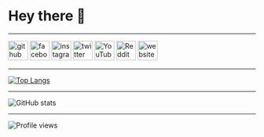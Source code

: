 # Hey there 👋

---

[<img src='https://cdn.jsdelivr.net/npm/simple-icons@3.0.1/icons/github.svg' alt='github' height='40'>](https://github.com/grejty)  [<img src='https://cdn.jsdelivr.net/npm/simple-icons@3.0.1/icons/facebook.svg' alt='facebook' height='40'>](https://www.facebook.com/grejtyjetomeno)  [<img src='https://cdn.jsdelivr.net/npm/simple-icons@3.0.1/icons/instagram.svg' alt='instagram' height='40'>](https://www.instagram.com/grejtyjetomeno/)  [<img src='https://cdn.jsdelivr.net/npm/simple-icons@3.0.1/icons/twitter.svg' alt='twitter' height='40'>](https://twitter.com/grejtycs)  [<img src='https://cdn.jsdelivr.net/npm/simple-icons@3.0.1/icons/youtube.svg' alt='YouTube' height='40'>](https://www.youtube.com/channel/UCa_4FijAg1WRt67juqLaWtQ)  [<img src='https://cdn.jsdelivr.net/npm/simple-icons@3.0.1/icons/reddit.svg' alt='Reddit' height='40'>](https://www.reddit.com/user/grejty)  [<img src='https://cdn.jsdelivr.net/npm/simple-icons@3.0.1/icons/icloud.svg' alt='website' height='40'>](facebook.com/grejty)  

---

[![Top Langs](https://github-readme-stats.vercel.app/api/top-langs/?username=grejty)](https://github.com/anuraghazra/github-readme-stats)

---

![GitHub stats](https://github-readme-stats.vercel.app/api?username=grejty&show_icons=true&count_private=true)  

---

![Profile views](https://gpvc.arturio.dev/grejty)  
